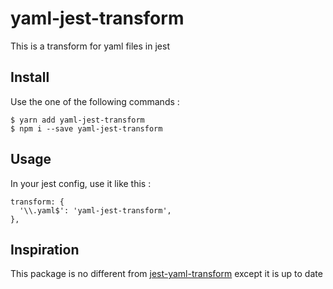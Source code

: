 # yaml-jest-transform

This is a transform for yaml files in jest

## Install

Use the one of the following commands :

```
$ yarn add yaml-jest-transform
$ npm i --save yaml-jest-transform
```

## Usage

In your jest config, use it like this :

```
transform: {
  '\\.yaml$': 'yaml-jest-transform',
},
```

## Inspiration

This package is no different from [jest-yaml-transform](https://github.com/akameco/jest-yaml-transform) except it is up to date
